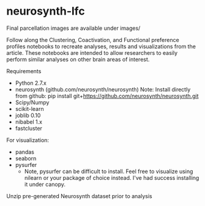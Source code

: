 # neurosynth-lfc
Final parcellation images are available under images/

Follow along the Clustering, Coactivation, and Functional preference profiles notebooks to recreate analyses, results and visualizations from the article. These notebooks are intended to allow researchers to easily perform similar analyses on other brain areas of interest.

Requirements

- Python 2.7.x
- neurosynth (github.com/neurosynth/neurosynth)
 Note: Install directly from github: pip install git+https://github.com/neurosynth/neurosynth.git
- Scipy/Numpy
- scikit-learn
- joblib 0.10
- nibabel 1.x
- fastcluster

For visualization:


- pandas
- seaborn
- pysurfer
  - Note, pysurfer can be difficult to install. Feel free to visualize using nilearn or your package of choice instead. I've had success installing it under canopy.

Unzip pre-generated Neurosynth dataset prior to analysis
